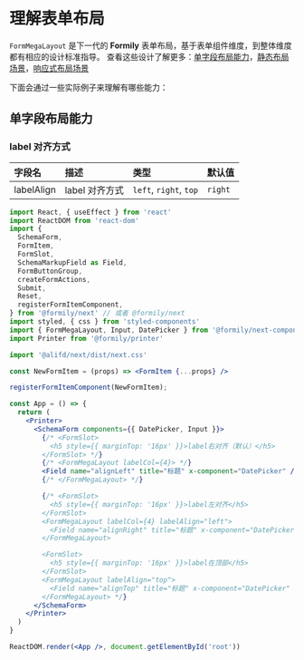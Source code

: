 # 理解表单布局

`FormMegaLayout` 是下一代的 **Formily** 表单布局，基于表单组件维度，到整体维度都有相应的设计标准指导。
查看这些设计了解更多：[单字段布局能力](https://img.alicdn.com/tfs/TB1N2xIC8r0gK0jSZFnXXbRRXXa-1090-876.png)，[静态布局场景](https://img.alicdn.com/tfs/TB1vwlFCYj1gK0jSZFuXXcrHpXa-1090-1231.png)，[响应式布局场景](https://img.alicdn.com/tfs/TB1qjRyC.H1gK0jSZSyXXXtlpXa-1090-1231.png)

下面会通过一些实际例子来理解有哪些能力：

## 单字段布局能力

### label 对齐方式

| 字段名     | 描述           | 类型                   | 默认值  |
| :--------- | :------------- | :--------------------- | :------ |
| labelAlign | label 对齐方式 | `left`, `right`, `top` | `right` |

```jsx
import React, { useEffect } from 'react'
import ReactDOM from 'react-dom'
import {
  SchemaForm,
  FormItem,
  FormSlot,
  SchemaMarkupField as Field,
  FormButtonGroup,
  createFormActions,
  Submit,
  Reset,
  registerFormItemComponent,
} from '@formily/next' // 或者 @formily/next
import styled, { css } from 'styled-components'
import { FormMegaLayout, Input, DatePicker } from '@formily/next-components'
import Printer from '@formily/printer'

import '@alifd/next/dist/next.css'

const NewFormItem = (props) => <FormItem {...props} />

registerFormItemComponent(NewFormItem);

const App = () => {
  return (
    <Printer>
      <SchemaForm components={{ DatePicker, Input }}>
        {/* <FormSlot>
          <h5 style={{ marginTop: '16px' }}>label右对齐（默认）</h5>
        </FormSlot> */}
        {/* <FormMegaLayout labelCol={4}> */}
        <Field name="alignLeft" title="标题" x-component="DatePicker" />
        {/* </FormMegaLayout> */}

        {/* <FormSlot>
          <h5 style={{ marginTop: '16px' }}>label左对齐</h5>
        </FormSlot>
        <FormMegaLayout labelCol={4} labelAlign="left">
          <Field name="alignRight" title="标题" x-component="DatePicker" />
        </FormMegaLayout>

        <FormSlot>
          <h5 style={{ marginTop: '16px' }}>label在顶部</h5>
        </FormSlot>
        <FormMegaLayout labelAlign="top">
          <Field name="alignTop" title="标题" x-component="DatePicker" />
        </FormMegaLayout> */}
      </SchemaForm>
    </Printer>
  )
}

ReactDOM.render(<App />, document.getElementById('root'))
```